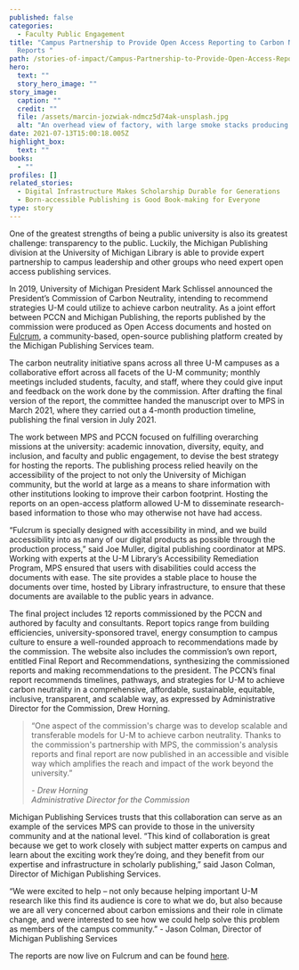 ```yaml
---
published: false
categories:
  - Faculty Public Engagement
title: "Campus Partnership to Provide Open Access Reporting to Carbon Neutrality
  Reports "
path: /stories-of-impact/Campus-Partnership-to-Provide-Open-Access-Reporting
hero:
  text: ""
  story_hero_image: ""
story_image:
  caption: ""
  credit: ""
  file: /assets/marcin-jozwiak-ndmcz5d74ak-unsplash.jpg
  alt: "An overhead view of factory, with large smoke stacks producing clouds. "
date: 2021-07-13T15:00:18.005Z
highlight_box:
  text: ""
books:
  - ""
profiles: []
related_stories:
  - Digital Infrastructure Makes Scholarship Durable for Generations
  - Born-accessible Publishing is Good Book-making for Everyone
type: story
---
```

One of the greatest strengths of being a public university is also its greatest challenge: transparency to the public. Luckily, the Michigan Publishing division at the University of Michigan Library is able to provide expert partnership to campus leadership and other groups who need expert open access publishing services.

In 2019, University of Michigan President Mark Schlissel announced the President’s Commission of Carbon Neutrality, intending to recommend strategies U-M could utilize to achieve carbon neutrality. As a joint effort between PCCN and Michigan Publishing, the reports published by the commission were produced as Open Access documents and hosted on [Fulcrum](https://www.fulcrum.org/), a community-based, open-source publishing platform created by the Michigan Publishing Services team.

The carbon neutrality initiative spans across all three U-M campuses as a collaborative effort across all facets of the U-M community; monthly meetings included students, faculty, and staff, where they could give input and feedback on the work done by the commission. After drafting the final version of the report, the committee handed the manuscript over to MPS in March 2021, where they carried out a 4-month production timeline, publishing the final version in July 2021.

The work between MPS and PCCN focused on fulfilling overarching missions at the university: academic innovation, diversity, equity, and inclusion, and faculty and public engagement, to devise the best strategy for hosting the reports. The publishing process relied heavily on the accessibility of the project to not only the University of Michigan community, but the world at large as a means to share information with other institutions looking to improve their carbon footprint. Hosting the reports on an open-access platform allowed U-M to disseminate research-based information to those who may otherwise not have had access.

“Fulcrum is specially designed with accessibility in mind, and we build accessibility into as many of our digital products as possible through the production process,” said Joe Muller, digital publishing coordinator at MPS. Working with experts at the U-M Library’s Accessibility Remediation Program, MPS ensured that users with disabilities could access the documents with ease. The site provides a stable place to house the documents over time, hosted by Library infrastructure, to ensure that these documents are available to the public years in advance.

The final project includes 12 reports commissioned by the PCCN and authored by faculty and consultants. Report topics range from building efficiencies, university-sponsored travel, energy consumption to campus culture to ensure a well-rounded approach to recommendations made by the commission. The website also includes the commission’s own report, entitled Final Report and Recommendations, synthesizing the commissioned reports and making recommendations to the president. The PCCN’s final report recommends timelines, pathways, and strategies for U-M to achieve carbon neutrality in a comprehensive, affordable, sustainable, equitable, inclusive, transparent, and scalable way, as expressed by Administrative Director for the Commission, Drew Horning.

<blockquote class="quote full yellow"><p>“One aspect of the commission's charge was to develop scalable and transferable models for U-M to achieve carbon neutrality. Thanks to the commission's partnership with MPS, the commission's analysis reports and final report are now published in an accessible and visible way which amplifies the reach and impact of the work beyond the university.” </p><footer><cite>- Drew Horning<br>Administrative Director for the Commission</cite></footer></blockquote>

Michigan Publishing Services trusts that this collaboration can serve as an example of the services MPS can provide to those in the university community and at the national level. “This kind of collaboration is great because we get to work closely with subject matter experts on campus and learn about the exciting work they’re doing, and they benefit from our expertise and infrastructure in scholarly publishing,” said Jason Colman, Director of Michigan Publishing Services.

“We were excited to help – not only because helping important U-M research like this find its audience is core to what we do, but also because we are all very concerned about carbon emissions and their role in climate change, and were interested to see how we could help solve this problem as members of the campus community.” - Jason Colman, Director of Michigan Publishing Services

The reports are now live on Fulcrum and can be found [here](https://www.fulcrum.org/um-pccn).